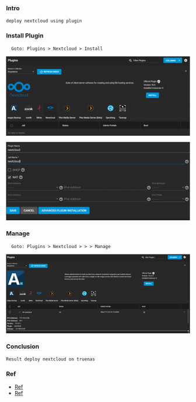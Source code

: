 
### Intro
    deploy nextcloud using plugin

### Install Plugin
      Goto: Plugins > Nextcloud > Install
   <p align="center"><img src="https://github.com/hieunt84/play-truenas/blob/master/images/install-plugin-nextcloud.PNG" /></p>

   <p align="center"><img src="https://github.com/hieunt84/play-truenas/blob/master/images/install-plugin-nextcloud-2.PNG" /></p>

### Manage
      Goto: Plugins > Nextcloud > > > Manage
   <p align="center"><img src="https://github.com/hieunt84/play-truenas/blob/master/images/manage-nextcloud.PNG" /></p>

### Conclusion
    Result deploy nextcloud on truenas

### Ref
   - [Ref](https://www.youtube.com/watch?v=Ao0TWnWdN3Y)
   - [Ref](https://www.youtube.com/watch?v=6mDnBsFxcPc&t=574s)
